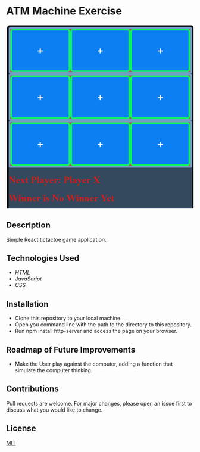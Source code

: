 # ATM Machine Exercise

<img src="./image.png" />

## Description

Simple React tictactoe game application.

## Technologies Used

* _HTML_
* _JavaScript_
* _CSS_

## Installation

* Clone this repository to your local machine.
* Open you command line with the path to the directory to this repository.
* Run npm install http-server and access the page on your browser.

## Roadmap of Future Improvements 

* Make the User play against the computer, adding a function that simulate the computer thinking.

## Contributions 

Pull requests are welcome. For major changes, please open an issue first to discuss what you would like to change.

## License

[MIT](./LICENSE)